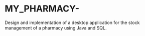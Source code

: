 # MY_PHARMACY-
Design and implementation of a desktop application for the stock management of a pharmacy using Java and SQL.
